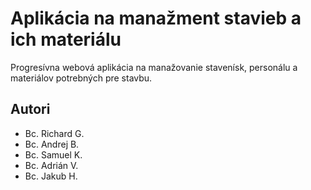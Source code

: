# Aplikácia na manažment stavieb a ich materiálu

Progresívna webová aplikácia na manažovanie stavenísk, personálu a materiálov potrebných pre stavbu.

## Autori
- Bc. Richard G.
- Bc. Andrej B.
- Bc. Samuel K.
- Bc. Adrián V.
- Bc. Jakub H.
